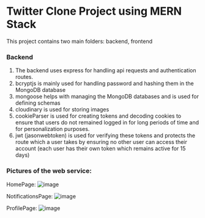 # Twitter Clone Project using MERN Stack

This project contains two main folders: backend, frontend

### Backend

1. The backend uses express for handling api requests and authentication routes.
2. bcryptjs is mainly used for handling password and hashing them in the MongoDB database
3. mongoose helps with managing the MongoDB databases and is used for defining schemas
4. cloudinary is used for storing images
5. cookieParser is used for creating tokens and decoding cookies to ensure that users do not remained logged in for long periods of time and for personalization purposes.
6. jwt (jasonwebtoken) is used for verifying these tokens and protects the route which a user takes by ensuring no other user can access their account (each user has their own token which remains active for 15 days)

### Pictures of the web service:
HomePage: 
![image](https://github.com/user-attachments/assets/20d62c11-3438-41f1-9a28-521a3a696fa4)

NotificationsPage:
![image](https://github.com/user-attachments/assets/d41a53c9-101a-49f9-8232-0b8905afc241)

ProfilePage:
![image](https://github.com/user-attachments/assets/609f58d3-bc79-456b-a186-a5760d6eeb0b)

